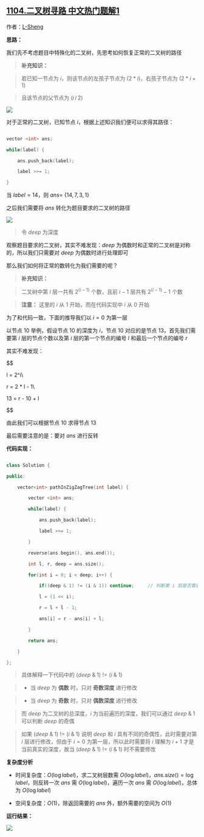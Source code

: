 ## [1104.二叉树寻路 中文热门题解1](https://leetcode.cn/problems/path-in-zigzag-labelled-binary-tree/solutions/100000/1104-er-cha-shu-xun-lu-c-100-jie-fa-wei-p3ik1)

作者：[L-Sheng](https://leetcode.cn/u/L-Sheng)

**思路：**

我们先不考虑题目中特殊化的二叉树，先思考如何恢复正常的二叉树的路径

> **补充知识：**
> 若已知一节点为 $i$，则该节点的左孩子节点为 $(2 * i)$，右孩子节点为 $(2 * i + 1)$
> 且该节点的父节点为 $(i \,/\, 2)$

![](https://pic.leetcode-cn.com/1627530667-YIsybZ-62513cf1f18286fe.png)

对于正常的二叉树，已知节点 $i$，根据上述知识我们便可以求得其路径：

```c++
vector <int> ans;
while(label) {
    ans.push_back(label);
    label >>= 1;
}
```

当 $label = 14$，则 $ans =$ {$14, 7, 3, 1$}

之后我们需要将 $ans$ 转化为题目要求的二叉树的路径

![](https://pic.leetcode-cn.com/1627530666-CaLzOz-98f6ec9063ccceb9.png)

> 令 $deep$ 为深度

观察题目要求的二叉树，其实不难发现：$deep$ 为偶数时和正常的二叉树是对称的，所以我们只需要对 $deep$ 为偶数时进行处理即可

那么我们如何将正常的数转化为我们需要的呢？

> **补充知识：**
> 二叉树中第 $i$ 层一共有 $2 ^ {(i-1)}$ 个数，且前 $i - 1$ 层共有 $2 ^ {(i-1)} - 1$ 个数
> **注意：** 这里的 $i$ 从 $1$ 开始，而在代码实现中 $i$ 从 $0$ 开始

为了和代码一致，下面的推导我们以 $i = 0$ 为第一层

以节点 $10$ 举例，假设节点 $10$ 的深度为 $i$，节点 $10$ 对应的是节点 $13$，首先我们需要第 $i$ 层的节点个数以及第 $i$ 层的第一个节点的编号 $l$ 和最后一个节点的编号 $r$

其实不难发现：

$$
l = 2^i\\
r = 2 * l - 1\\
13 = r - 10 + l
$$

由此我们可以根据节点 $10$ 求得节点 $13$

最后需要注意的是：要对 $ans$ 进行反转

**代码实现：**

```c++
class Solution {
public:
    vector<int> pathInZigZagTree(int label) {
        vector <int> ans;
        while(label) {
            ans.push_back(label);
            label >>= 1;
        }
        reverse(ans.begin(), ans.end());
        int l, r, deep = ans.size();
        for(int i = 0; i < deep; i++) {
            if((deep & 1) != (i & 1)) continue;     // 判断第 i 层是否需要修改
            l = (1 << i);
            r = l + l - 1;
            ans[i] = r - ans[i] + l;
        }
        return ans;
    }
};
```
> 具体解释一下代码中的 $(deep\; \&\; 1)$ $!=$ $(i\; \&\; 1)$
> - 当 $deep$ 为 **偶数** 时，只对 **奇数深度** 进行修改
> - 当 $deep$ 为 **奇数** 时，只对 **偶数深度** 进行修改
>
> 而 $deep$ 为二叉树的总深度，$i$ 为当前遍历的深度，我们可以通过 $deep\; \&\; 1$ 可以判断 $deep$ 的奇偶
> 如果 $(deep\; \&\; 1)$ $!=$ $(i\; \&\; 1)$ 说明 $deep$ 和 $i$ 具有不同的奇偶性，此时需要对第 $i$ 层进行修改，但由于 $i = 0$ 为第一层，所以此时需要将 $i$ 理解为 $i + 1$ 才是当前真实的深度，故当 $(deep\; \&\; 1)$ $!=$ $(i\; \&\; 1)$ 时不需要修改

**复杂度分析**

- 时间复杂度：$O(\log label)$，求二叉树层数需 $O(\log label)$，$ans.size() = \log label$，则反转一次 $ans$ 需 $O(\log label)$，遍历一次 $ans$ 需 $O(\log label)$，总体为 $O(\log label)$

- 空间复杂度：$O(1)$，除返回需要的 $ans$ 外，额外需要的空间为 $O(1)$

**运行结果：**

![](https://pic.leetcode-cn.com/1627530667-hvgjcG-d0ecbc999fb731e9.png)

